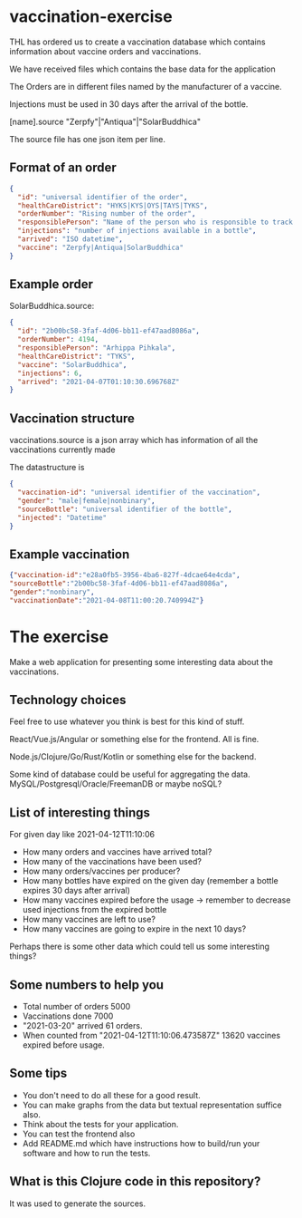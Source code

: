 # vaccination-exercise

THL has ordered us to create a vaccination database which contains information about vaccine orders and vaccinations.

We have received files which contains the base data for the application

The Orders are in different files named by the manufacturer of a vaccine.

Injections must be used in 30 days after the arrival of the bottle.

[name].source "Zerpfy"|"Antiqua"|"SolarBuddhica"

The source file has one json item per line.

## Format of an order

```json
{
  "id": "universal identifier of the order",
  "healthCareDistrict": "HYKS|KYS|OYS|TAYS|TYKS",
  "orderNumber": "Rising number of the order",
  "responsiblePerson": "Name of the person who is responsible to track the delivery",
  "injections": "number of injections available in a bottle",
  "arrived": "ISO datetime",
  "vaccine": "Zerpfy|Antiqua|SolarBuddhica"
}
```

## Example order

SolarBuddhica.source:

```json
{
  "id": "2b00bc58-3faf-4d06-bb11-ef47aad8086a",
  "orderNumber": 4194,
  "responsiblePerson": "Arhippa Pihkala",
  "healthCareDistrict": "TYKS",
  "vaccine": "SolarBuddhica",
  "injections": 6,
  "arrived": "2021-04-07T01:10:30.696768Z"
}
```

## Vaccination structure

vaccinations.source is a json array which has information of all the vaccinations currently made

The datastructure is

```json
{
  "vaccination-id": "universal identifier of the vaccination",
  "gender": "male|female|nonbinary",
  "sourceBottle": "universal identifier of the bottle",
  "injected": "Datetime"
}
```

## Example vaccination

```json
{"vaccination-id":"e28a0fb5-3956-4ba6-827f-4dcae64e4cda",
"sourceBottle":"2b00bc58-3faf-4d06-bb11-ef47aad8086a",
"gender":"nonbinary",
"vaccinationDate":"2021-04-08T11:00:20.740994Z"}
```

# The exercise

Make a web application for presenting some interesting data about the vaccinations.

## Technology choices

Feel free to use whatever you think is best for this kind of stuff.

React/Vue.js/Angular or something else for the frontend. All is fine.

Node.js/Clojure/Go/Rust/Kotlin or something else for the backend.

Some kind of database could be useful for aggregating the data. MySQL/Postgresql/Oracle/FreemanDB or maybe noSQL?

## List of interesting things

For given day like 2021-04-12T11:10:06

* How many orders and vaccines have arrived total?
* How many of the vaccinations have been used?
* How many orders/vaccines per producer?
* How many bottles have expired on the given day (remember a bottle expires 30 days after arrival)
* How many vaccines expired before the usage -> remember to decrease used injections from the expired bottle
* How many vaccines are left to use?
* How many vaccines are going to expire in the next 10 days?

Perhaps there is some other data which could tell us some interesting things?

## Some numbers to help you

* Total number of orders 5000
* Vaccinations done 7000
* "2021-03-20" arrived 61 orders.
* When counted from "2021-04-12T11:10:06.473587Z" 13620 vaccines expired before usage.

## Some tips

* You don't need to do all these for a good result.
* You can make graphs from the data but textual representation suffice also.
* Think about the tests for your application.
* You can test the frontend also
* Add README.md which have instructions how to build/run your software and how to run the tests.

## What is this Clojure code in this repository?

It was used to generate the sources. 
